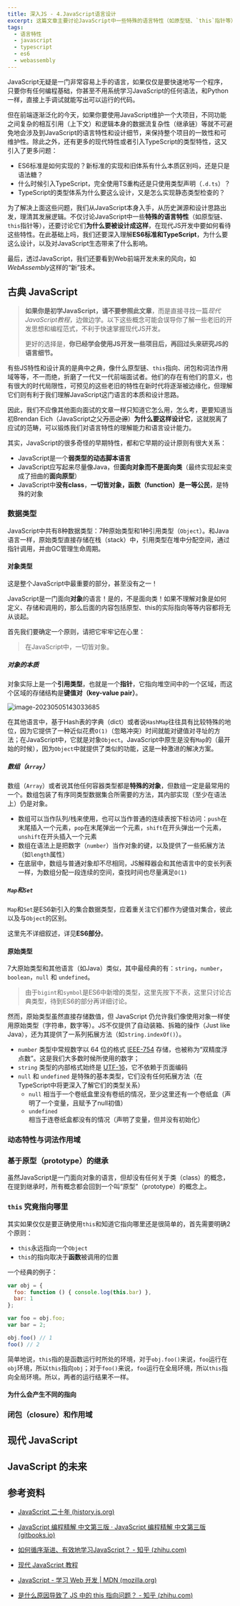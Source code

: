 ```yaml
---
title: 深入JS - 4.JavaScript语言设计
excerpt: 这篇文章主要讨论JavaScript中一些特殊的语言特性（如原型链、`this`指针等），它们为什么要被设计成这样（JS的语言历史），在现代JS开发中要如何看待这些特性，以及ES6标准和TypeScript对JavaScript生态带来了什么影响。
tags:
  - 语言特性
  - javascript
  - typescript
  - es6
  - webassembly
---
```


JavaScript无疑是一门非常容易上手的语言，如果仅仅是要快速地写一个程序，只要你有任何编程基础，你甚至不用系统学习JavaScript的任何语法，和Python一样，直接上手调试就能写出可以运行的代码。

但在前端逐渐泛化的今天，如果你要使用JavaScript维护一个大项目，不同功能之间复杂的相互引用（上下文）和逻辑本身的数据流复杂性（继承链）等就不可避免地会涉及到JavaScript的语言特性和设计细节，来保持整个项目的一致性和可维护性。除此之外，还有更多的现代特性或者引入TypeScript的类型特性，这又引入了更多问题：

- ES6标准是如何实现的？新标准的实现和旧体系有什么本质区别吗，还是只是语法糖？
- 什么时候引入TypeScript，完全使用TS重构还是只使用类型声明（`.d.ts`）？
- TypeScript的类型体系为什么要这么设计，又是怎么实现静态类型检查的？

为了解决上面这些问题，我们从JavaScript本身入手，从历史渊源和设计思路出发，理清其发展逻辑。不仅讨论JavaScript中一些**特殊的语言特性**（如原型链、`this`指针等），还要讨论它们**为什么要被设计成这样**，在现代JS开发中要如何看待这些特性。在此基础上吗，我们还要深入理解**ES6标准和TypeScript**，为什么要这么设计，以及对JavaScript生态带来了什么影响。

最后，透过JavaScript，我们还要看到Web前端开发未来的风向，如*WebAssembly*这样的“新”技术。

## 古典 JavaScript

> **如果你是初学JavaScript，请不要参照此文章**，而是直接寻找一篇*现代JavaScript教程*，边做边学。以下这些概念可能会误导你了解一些老旧的开发思想和编程范式，不利于快速掌握现代JS开发。
>
> 更好的选择是，**你已经学会使用JS开发一些项目后，再回过头来研究JS的语言细节。**

有些JS特性和设计真的是典中之典，像什么原型链、`this`指向、闭包和词法作用域等等，不一而绝，折磨了一代又一代前端面试者。他们的存在有他们的意义，也有很大的时代局限性，可预见的这些老旧的特性在新时代将逐渐被边缘化，但理解它们则有利于我们理解JavaScript这门语言的本质和设计思路。

因此，我们不应像其他面向面试的文章一样只知道它怎么用，怎么考，更要知道当初Brendan Eich（JavaScript之父~~万恶之源~~）**为什么要这样设计它**，这就脱离了应试的范畴，可以锻炼我们对语言特性的理解能力和语言设计能力。



其实，JavaScript的很多奇怪的早期特性，都和它早期的设计原则有很大关系：

- JavaScript是一个**弱类型的动态脚本语言**
- JavaScript应写起来尽量像Java，但**面向对象而不是面向类**（最终实现起来变成了扭曲的**面向原型**）
- JavaScript中**没有class**，**一切皆对象，函数（function）是一等公民**，是特殊的对象

### 数据类型

JavaScript中共有8种数据类型：7种原始类型和1种引用类型（`Object`）。和Java语言一样，原始类型直接存储在栈（stack）中，引用类型在堆中分配空间，通过指针调用，并由GC管理生命周期。

#### 对象类型

这是整个JavaScript中最重要的部分，甚至没有之一！

JavaScript是一门面向**对象**的语言！是的，不是面向类！如果不理解对象是如何定义、存储和调用的，那么后面的内容包括原型、this的实际指向等等内容都将无从谈起。

首先我们要确定一个原则，请把它牢牢记在心里：

>  在JavaScript中，一切皆对象。

##### 对象的本质

对象实际上是一个**引用类型**，也就是一个**指针**，它指向堆空间中的一个区域，而这个区域的存储结构是**键值对（key-value pair）**。

![image-20230505143033685](https://picgo-1308055782.cos.ap-chengdu.myqcloud.com/picgo-new/202305051433184.png)

在其他语言中，基于Hash表的字典（dict）或者说`HashMap`往往具有比较特殊的地位，因为它提供了一种近似花费`O(1)`（忽略冲突）时间就能对键值对寻址的方法；在JavaScript中，它就是对象`Object`。JavaScript中原生是没有`Map`的（最开始的时候），因为`Object`中就提供了类似的功能，这是一种激进的解决方案。

##### 数组（`Array`）

数组（`Array`）或者说其他任何容器类型都是**特殊的对象**，但数组一定是最常用的一个。数组包装了有序同类型数据集合所需要的方法，其内部实现（至少在语法上）仍是对象。

- 数组可以当作队列/栈来使用，也可以当作普通的连续表按下标访问：`push`在末尾插入一个元素，`pop`在末尾弹出一个元素，`shift`在开头弹出一个元素，`unshift`在开头插入一个元素
- 数组在语法上是把数字（`number`）当作对象的键，以及提供了一些拓展方法（如`length`属性）
- 在底层中，数组与普通对象却不尽相同，JS解释器会和其他语言中的变长列表一样，为数组分配一段连续的空间，查找时间也尽量满足`O(1)`

##### `Map`和`Set`

`Map`和`Set`是ES6新引入的集合数据类型，应着重关注它们都作为键值对集合，彼此以及与`Object`的区别。

这里先不详细叙述，详见**ES6部分**。

#### 原始类型

7大原始类型和其他语言（如Java）类似，其中最经典的有：`string`，`number`，`boolean`，`null` 和 `undefined`。

>  由于`bigint`和`symbol`是ES6中新增的类型，这里先按下不表，这里只讨论古典类型，待到ES6的部分再详细讨论。

然而，原始类型虽然直接存储数值，但 JavaScript 仍允许我们像使用对象一样使用原始类型（字符串，数字等）。JS不仅提供了自动装箱、拆箱的操作（Just like Java），还为其提供了一系列拓展方法（如`string.indexOf()`）。

- `number` 类型中常规数字以 64 位的格式 [IEEE-754](https://en.wikipedia.org/wiki/IEEE_754) 存储，也被称为“双精度浮点数”。这是我们大多数时候所使用的数字；
- `string` 类型的内部格式始终是 [UTF-16](https://en.wikipedia.org/wiki/UTF-16)，它不依赖于页面编码
- `null` 和 `undefined` 是特殊的基本类型，它们没有任何拓展方法（在TypeScript中将更深入了解它们的类型关系）
  - `null` 相当于一个卷纸盒里没有卷纸的情况，至少这里还有一个卷纸盒（声明了一个变量，且赋予了null初值）
  - `undefined` 相当于连卷纸盒都没有的情况（声明了变量，但并没有初始化）

### 动态特性与词法作用域





### 基于原型（prototype）的继承

虽然JavaScript是一门面向对象的语言，但却没有任何关于类（class）的概念，在提到继承时，所有概念都会回到一个叫“原型”（prototype）的概念上。



### `this` 究竟指向哪里

其实如果仅仅是要正确使用`this`和知道它指向哪里还是很简单的，首先需要明确2个原则：

- `this`永远指向一个`Object`
- `this`的指向取决于**函数**被调用的位置

一个经典的例子：

```javascript
var obj = {
  foo: function () { console.log(this.bar) },
  bar: 1
};

var foo = obj.foo;
var bar = 2;

obj.foo() // 1
foo() // 2
```

简单地说，`this`指的是函数运行时所处的环境，对于`obj.foo()`来说，`foo`运行在`obj`环境，所以`this`指向`obj`；对于`foo()`来说，`foo`运行在全局环境，所以`this`指向全局环境。所以，两者的运行结果不一样。

#### 为什么会产生不同的指向



### 闭包（closure）和作用域



## 现代 JavaScript



## JavaScript 的未来



## 参考资料

- [JavaScript 二十年 (history.js.org)](https://cn.history.js.org/)
- [JavaScript 编程精解 中文第三版 · JavaScript 编程精解 中文第三版 (gitbooks.io)](https://wizardforcel.gitbooks.io/eloquent-js-3e/content/)
- [如何循序渐进、有效地学习JavaScript？ - 知乎 (zhihu.com)](https://www.zhihu.com/question/19713563)

- [现代 JavaScript 教程](https://zh.javascript.info/)

- [JavaScript - 学习 Web 开发 | MDN (mozilla.org)](https://developer.mozilla.org/zh-CN/docs/Learn/JavaScript)

- [是什么原因导致了 JS 中的 this 指向问题？ - 知乎 (zhihu.com)](https://www.zhihu.com/question/412637481/answer/1539325572)

